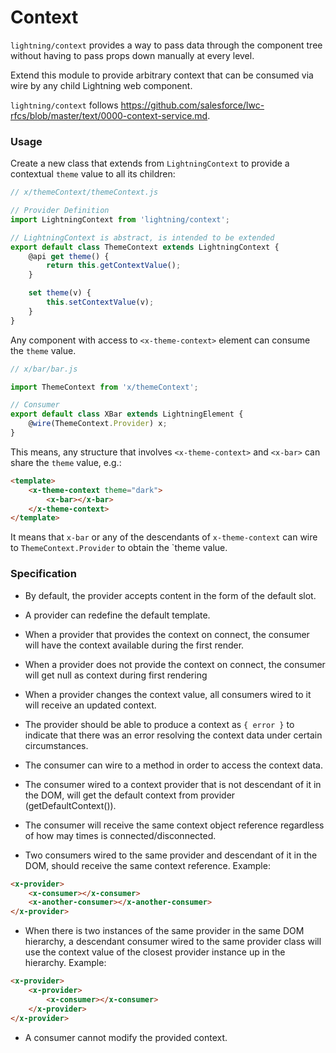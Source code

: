 # Context

`lightning/context` provides a way to pass data through the component tree without having to pass props down manually at every level.

Extend this module to provide arbitrary context that can be consumed via wire by any child Lightning web component.

`lightning/context` follows https://github.com/salesforce/lwc-rfcs/blob/master/text/0000-context-service.md.

### Usage

Create a new class that extends from `LightningContext` to provide a contextual `theme` value to all its children:

```js
// x/themeContext/themeContext.js

// Provider Definition
import LightningContext from 'lightning/context';

// LightningContext is abstract, is intended to be extended
export default class ThemeContext extends LightningContext {
    @api get theme() {
        return this.getContextValue();
    }

    set theme(v) {
        this.setContextValue(v);
    }
}
```

Any component with access to `<x-theme-context>` element can consume the `theme` value.

```js
// x/bar/bar.js

import ThemeContext from 'x/themeContext';

// Consumer
export default class XBar extends LightningElement {
    @wire(ThemeContext.Provider) x;
}
```

This means, any structure that involves `<x-theme-context>` and `<x-bar>` can share the `theme` value, e.g.:

```html
<template>
    <x-theme-context theme="dark">
        <x-bar></x-bar>
    </x-theme-context>
</template>
```

It means that `x-bar` or any of the descendants of `x-theme-context` can wire to `ThemeContext.Provider` to obtain the `theme value.

### Specification

-   By default, the provider accepts content in the form of the default slot.
-   A provider can redefine the default template.
-   When a provider that provides the context on connect, the consumer will have the context available during the first render.
-   When a provider does not provide the context on connect, the consumer will get null as context during first rendering
-   When a provider changes the context value, all consumers wired to it will receive an updated context.
-   The provider should be able to produce a context as `{ error }` to indicate that there was an error resolving the context data under certain circumstances.

-   The consumer can wire to a method in order to access the context data.
-   The consumer wired to a context provider that is not descendant of it in the DOM, will get the default context from provider (getDefaultContext()).
-   The consumer will receive the same context object reference regardless of how may times is connected/disconnected.
-   Two consumers wired to the same provider and descendant of it in the DOM, should receive the same context reference. Example:

```html
<x-provider>
    <x-consumer></x-consumer>
    <x-another-consumer></x-another-consumer>
</x-provider>
```

-   When there is two instances of the same provider in the same DOM hierarchy, a descendant consumer wired to the same provider class will use the context value of the closest provider instance up in the hierarchy. Example:

```html
<x-provider>
    <x-provider>
        <x-consumer></x-consumer>
    </x-provider>
</x-provider>
```

-   A consumer cannot modify the provided context.
